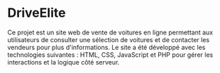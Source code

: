 # DriveElite

Ce projet est un site web de vente de voitures en ligne permettant aux utilisateurs de consulter une sélection de voitures et de contacter les vendeurs pour plus d'informations. Le site a été développé avec les technologies suivantes : HTML, CSS, JavaScript et PHP pour gérer les interactions et la logique côté serveur.
